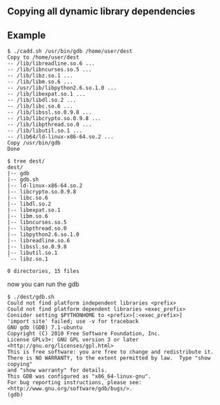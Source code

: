 ## Copying all dynamic library dependencies

## Example

    $ ./cadd.sh /usr/bin/gdb /home/user/dest
    Copy to /home/user/dest
    -- /lib/libreadline.so.6 ...
    -- /lib/libncurses.so.5 ...
    -- /lib/libz.so.1 ...
    -- /lib/libm.so.6 ...
    -- /usr/lib/libpython2.6.so.1.0 ...
    -- /lib/libexpat.so.1 ...
    -- /lib/libdl.so.2 ...
    -- /lib/libc.so.6 ...
    -- /lib/libssl.so.0.9.8 ...
    -- /lib/libcrypto.so.0.9.8 ...
    -- /lib/libpthread.so.0 ...
    -- /lib/libutil.so.1 ...
    -- /lib64/ld-linux-x86-64.so.2 ...
    Copy /usr/bin/gdb
    Done

    $ tree dest/
	dest/
	|-- gdb
	|-- gdb.sh
	|-- ld-linux-x86-64.so.2
	|-- libcrypto.so.0.9.8
	|-- libc.so.6
	|-- libdl.so.2
	|-- libexpat.so.1
	|-- libm.so.6
	|-- libncurses.so.5
	|-- libpthread.so.0
	|-- libpython2.6.so.1.0
	|-- libreadline.so.6
	|-- libssl.so.0.9.8
	|-- libutil.so.1
	`-- libz.so.1
	
	0 directories, 15 files


now you can run the gdb

    $ ./dest/gdb.sh
    Could not find platform independent libraries <prefix>
    Could not find platform dependent libraries <exec_prefix>
    Consider setting $PYTHONHOME to <prefix>[:<exec_prefix>]
    'import site' failed; use -v for traceback
    GNU gdb (GDB) 7.1-ubuntu
    Copyright (C) 2010 Free Software Foundation, Inc.
    License GPLv3+: GNU GPL version 3 or later <http://gnu.org/licenses/gpl.html>
    This is free software: you are free to change and redistribute it.
    There is NO WARRANTY, to the extent permitted by law.  Type "show copying"
    and "show warranty" for details.
    This GDB was configured as "x86_64-linux-gnu".
    For bug reporting instructions, please see:
    <http://www.gnu.org/software/gdb/bugs/>.
    (gdb)
